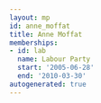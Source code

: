 ```yaml
---
layout: mp
id: anne_moffat
title: Anne Moffat
memberships:
- id: lab
  name: Labour Party
  start: '2005-06-28'
  end: '2010-03-30'
autogenerated: true
---
```

